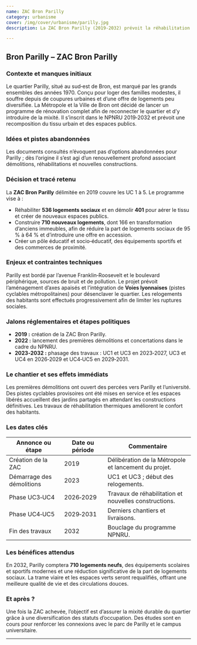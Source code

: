 ```yaml
---
name: ZAC Bron Parilly
category: urbanisme
cover: /img/cover/urbanisme/parilly.jpg
description: La ZAC Bron Parilly (2019-2032) prévoit la réhabilitation de 536 logements sociaux, la démolition de 401 logements, la construction de 710 logements neufs (dont une part en accession), la création d’équipements scolaires, sportifs et commerciaux, la requalification des espaces publics et l’intégration de voies cyclables, avec un objectif de mixité sociale et une fin de chantier prévue en 2032.

---
```

## Bron Parilly – **ZAC Bron Parilly**

### Contexte et manques initiaux

Le quartier Parilly, situé au sud‑est de Bron, est marqué par les grands ensembles des années 1970. Conçu pour loger des familles modestes, il souffre depuis de coupures urbaines et d’une offre de logements peu diversifiée. La Métropole et la Ville de Bron ont décidé de lancer un programme de rénovation complet afin de reconnecter le quartier et d’y introduire de la mixité. Il s’inscrit dans le NPNRU 2019‑2032 et prévoit une recomposition du tissu urbain et des espaces publics.

### Idées et pistes abandonnées

Les documents consultés n’évoquent pas d’options abandonnées pour Parilly ; dès l’origine il s’est agi d’un renouvellement profond associant démolitions, réhabilitations et nouvelles constructions.

### Décision et tracé retenu

La **ZAC Bron Parilly** délimitée en 2019 couvre les UC 1 à 5. Le programme vise à :

- Réhabiliter **536 logements sociaux** et en démolir **401** pour aérer le tissu et créer de nouveaux espaces publics.
- Construire **710 nouveaux logements**, dont 166 en transformation d’anciens immeubles, afin de réduire la part de logements sociaux de 95 % à 64 % et d’introduire une offre en accession.
- Créer un pôle éducatif et socio‑éducatif, des équipements sportifs et des commerces de proximité.

### Enjeux et contraintes techniques

Parilly est bordé par l’avenue Franklin‑Roosevelt et le boulevard périphérique, sources de bruit et de pollution. Le projet prévoit l’aménagement d’axes apaisés et l’intégration de **Voies lyonnaises** (pistes cyclables métropolitaines) pour désenclaver le quartier. Les relogements des habitants sont effectués progressivement afin de limiter les ruptures sociales.

### Jalons réglementaires et étapes politiques

- **2019 :** création de la ZAC Bron Parilly.
- **2022 :** lancement des premières démolitions et concertations dans le cadre du NPNRU.
- **2023‑2032 :** phasage des travaux : UC1 et UC3 en 2023‑2027, UC3 et UC4 en 2026‑2029 et UC4‑UC5 en 2029‑2031.

### Le chantier et ses effets immédiats

Les premières démolitions ont ouvert des percées vers Parilly et l’université. Des pistes cyclables provisoires ont été mises en service et les espaces libérés accueillent des jardins partagés en attendant les constructions définitives. Les travaux de réhabilitation thermiques améliorent le confort des habitants.

### Les dates clés

| Annonce ou étape | Date ou période | Commentaire |
| --- | --- | --- |
| Création de la ZAC | 2019 | Délibération de la Métropole et lancement du projet. |
| Démarrage des démolitions | 2023 | UC1 et UC3 ; début des relogements. |
| Phase UC3‑UC4 | 2026‑2029 | Travaux de réhabilitation et nouvelles constructions. |
| Phase UC4‑UC5 | 2029‑2031 | Derniers chantiers et livraisons. |
| Fin des travaux | 2032 | Bouclage du programme NPNRU. |

### Les bénéfices attendus

En 2032, Parilly comptera **710 logements neufs**, des équipements scolaires et sportifs modernes et une réduction significative de la part de logements sociaux. La trame viaire et les espaces verts seront requalifiés, offrant une meilleure qualité de vie et des circulations douces.

### Et après ?

Une fois la ZAC achevée, l’objectif est d’assurer la mixité durable du quartier grâce à une diversification des statuts d’occupation. Des études sont en cours pour renforcer les connexions avec le parc de Parilly et le campus universitaire.

---
